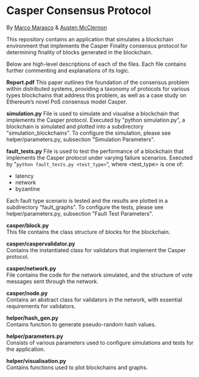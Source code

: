 # Casper Consensus Protocol

By [Marco Marasco](https://github.com/marcom48/) & [Austen McClernon](https://github.com/kvoli/)

This repository contains an application that simulates a blockchain environment that implements the Casper Finality consensus protocol for determining finality of blocks generated in the blockchain.

Below are high-level descriptions of each of the files. Each file contains further commenting and explanations of its logic.

**Report.pdf**
This paper outlines the foundation of the consensus problem within distributed systems, providing a taxonomy of protocols for various types blockchains that address this problem, as well as a case study on Ethereum’s novel PoS consensus model Casper.

**simulation.py**
File is used to simulate and visualise a blockchain that implements the Casper protocol.
Executed by "python simulation.py", a blockchain is simulated and plotted into a subdirectory "simulation_blockchains".
To configure the simulation, please see helper/parameters.py, subsection "Simulation Parameters".

**fault_tests.py**
File is used to test the performance of a blockchain that implements the Casper protocol under varying failure scenarios.
Executed by "```python fault_tests.py <test_type>```", where <test_type> is one of:
* latency
* network
* byzantine

Each fault type scenario is tested and the results are plotted in a subdirectory "fault_graphs".
To configure the tests, please see helper/parameters.py, subsection "Fault Test Parameters".



**casper/block.py**  
This file contains the class structure of blocks for the blockchain.

**casper/caspervalidator.py**  
Contains the instantiated class for validators that implement the Casper protocol.

**casper/network.py**  
File contains the code for the network simulated, and the structure of vote messages sent through
the network.

**casper/node.py**  
Contains an abstract class for validators in the network, with essential requirements for validators.


**helper/hash_gen.py**  
Contains function to generate pseudo-random hash values.

**helper/parameters.py**  
Consists of various parameters used to configure simulations and tests for the application.

**helper/visualisation.py**  
Contains functions used to plot blockchains and graphs.
